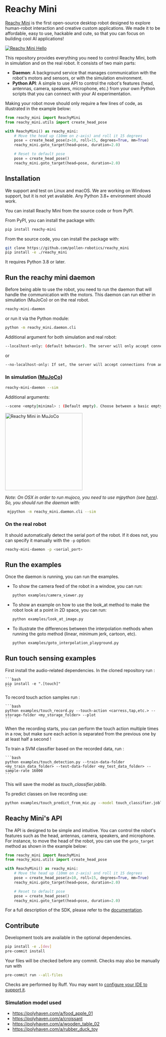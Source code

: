# Reachy Mini

[Reachy Mini](https://www.pollen-robotics.com/reachy-mini/) is the first open-source desktop robot designed to explore human-robot interaction and creative custom applications. We made it to be affordable, easy to use, hackable and cute, so that you can focus on building cool AI applications!

[![Reachy Mini Hello](/docs/assets/reachy_mini_hello.gif)](https://www.pollen-robotics.com/reachy-mini/)

This repository provides everything you need to control Reachy Mini, both in simulation and on the real robot. It consists of two main parts:

- **Daemon**: A background service that manages communication with the robot's motors and sensors, or with the simulation environment. 
- **Python API**: A simple to use API to control the robot's features (head, antennas, camera, speakers, microphone, etc.) from your own Python scripts that you can connect with your AI experimentation.

Making your robot move should only require a few lines of code, as illustrated in the example below:

```python
from reachy_mini import ReachyMini
from reachy_mini.utils import create_head_pose

with ReachyMini() as reachy_mini:
    # Move the head up (10mm on z-axis) and roll it 15 degrees
    pose = create_head_pose(z=10, roll=15, degrees=True, mm=True)
    reachy_mini.goto_target(head=pose, duration=2.0)

    # Reset to default pose
    pose = create_head_pose() 
    reachy_mini.goto_target(head=pose, duration=2.0)
```

## Installation

We support and test on Linux and macOS. We are working on Windows support, but it is not yet available. Any Python 3.8+ environment should work.

You can install Reachy Mini from the source code or from PyPI.

From PyPI, you can install the package with:

```bash
pip install reachy-mini
```

From the source code, you can install the package with:

```bash
git clone https://github.com/pollen-robotics/reachy_mini
pip install -e ./reachy_mini
```

It requires Python 3.8 or later.

## Run the reachy mini daemon

Before being able to use the robot, you need to run the daemon that will handle the communication with the motors. This daemon can run either in simulation (MuJoCo) or on the real robot.

```bash
reachy-mini-daemon
```

or run it via the Python module:

```bash
python -m reachy_mini.daemon.cli
```

Additional argument for both simulation and real robot:

```bash
--localhost-only: (default behavior). The server will only accept connections from localhost.
```

or

```bash
--no-localhost-only: If set, the server will accept connections from any connection on the local network.
```

### In simulation ([MuJoCo](https://mujoco.org))

```bash
reachy-mini-daemon --sim
```

Additional arguments:

```bash
--scene <empty|minimal> : (Default empty). Choose between a basic empty scene, or a scene with a table and some objects.
```

<img src="https://www.pollen-robotics.com/wp-content/uploads/2025/06/Reachy_mini_simulation.gif" width="250" alt="Reachy Mini in MuJoCo">


*Note: On OSX in order to run mujoco, you need to use mjpython (see [here](https://mujoco.readthedocs.io/en/stable/python.html#passive-viewer)). So, you should run the daemon with:*

```bash
 mjpython -m reachy_mini.daemon.cli --sim
 ```

### On the real robot

It should automatically detect the serial port of the robot. If it does not, you can specify it manually with the `-p` option:

```bash
reachy-mini-daemon -p <serial_port>
```

## Run the examples

Once the daemon is running, you can run the examples.

* To show the camera feed of the robot in a window, you can run:

    ```bash
    python examples/camera_viewer.py
    ```

* To show an example on how to use the look_at method to make the robot look at a point in 2D space, you can run:

    ```bash
    python examples/look_at_image.py
    ```

* To illustrate the differences between the interpolation methods when running the goto method (linear, minimum jerk, cartoon, etc).

    ```bash
    python examples/goto_interpolation_playground.py
    ```

## Run touch sensing examples

First install the audio-related dependencies. In the cloned repository run : 

    ```bash
    pip install -e ".[touch]"
    ```

To record touch action samples run :

    ```bash
    python examples/touch_record.py --touch-action <carress,tap,etc.> --storage-folder <my_storage_folder> --plot             
    ```
When the recording starts, you can perform the touch action multiple times in a row, but make sure each action is separated from the previous one by at least half a second !

To train a SVM classifier based on the recorded data, run :

    ```bash
    python examples/touch_detection.py --train-data-folder <my_train_data_folder> --test-data-folder <my_test_data_folder> --sample-rate 16000            
    ```
This will save the model as *touch_classifier.joblib*.

To predict classes on live recording use:

```bash
python examples/touch_predict_from_mic.py --model touch_classifier.joblib --window 1.0 --hop 0.5 --sample-rate 16000
```


## Reachy Mini's API

The API is designed to be simple and intuitive. You can control the robot's features such as the head, antennas, camera, speakers, and microphone. For instance, to move the head of the robot, you can use the `goto_target` method as shown in the example below:

```python
from reachy_mini import ReachyMini
from reachy_mini.utils import create_head_pose

with ReachyMini() as reachy_mini:
    # Move the head up (10mm on z-axis) and roll it 15 degrees
    pose = create_head_pose(z=10, roll=15, degrees=True, mm=True)
    reachy_mini.goto_target(head=pose, duration=2.0)

    # Reset to default pose
    pose = create_head_pose() 
    reachy_mini.goto_target(head=pose, duration=2.0)
```

For a full description of the SDK, please refer to the [documentation](./docs/API.md).


## Contribute

Development tools are available in the optional dependencies.

```bash
pip install -e .[dev]
pre-commit install
```

Your files will be checked before any commit. Checks may also be manually run with

```bash
pre-commit run --all-files
```

Checks are performed by Ruff. You may want to [configure your IDE to support it](https://docs.astral.sh/ruff/editors/setup/).

### Simulation model used

- https://polyhaven.com/a/food_apple_01
- https://polyhaven.com/a/croissant
- https://polyhaven.com/a/wooden_table_02
- https://polyhaven.com/a/rubber_duck_toy


